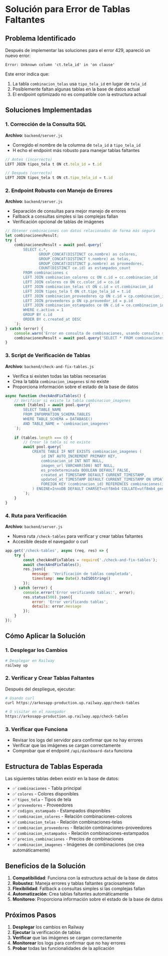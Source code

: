 # Solución para Error de Tablas Faltantes

## Problema Identificado

Después de implementar las soluciones para el error 429, apareció un nuevo error:

```
Error: Unknown column 'ct.tela_id' in 'on clause'
```

Este error indica que:
1. La tabla `combinacion_telas` usa `tipo_tela_id` en lugar de `tela_id`
2. Posiblemente faltan algunas tablas en la base de datos actual
3. El endpoint optimizado no es compatible con la estructura actual

## Soluciones Implementadas

### 1. Corrección de la Consulta SQL

**Archivo**: `backend/server.js`

- Corregido el nombre de la columna de `tela_id` a `tipo_tela_id`
- H echo el endpoint más robusto para manejar tablas faltantes

```javascript
// Antes (incorrecto)
LEFT JOIN tipos_tela t ON ct.tela_id = t.id

// Después (correcto)
LEFT JOIN tipos_tela t ON ct.tipo_tela_id = t.id
```

### 2. Endpoint Robusto con Manejo de Errores

**Archivo**: `backend/server.js`

- Separación de consultas para mejor manejo de errores
- Fallback a consultas simples si las complejas fallan
- Verificación opcional de tablas de imágenes

```javascript
// Obtener combinaciones con datos relacionados de forma más segura
let combinacionesResult;
try {
    combinacionesResult = await pool.query(`
        SELECT c.*, 
               GROUP_CONCAT(DISTINCT co.nombre) as colores,
               GROUP_CONCAT(DISTINCT t.nombre) as telas,
               GROUP_CONCAT(DISTINCT p.nombre) as proveedores,
               COUNT(DISTINCT ce.id) as estampados_count
        FROM combinaciones c
        LEFT JOIN combinacion_colores cc ON c.id = cc.combinacion_id
        LEFT JOIN colores co ON cc.color_id = co.id
        LEFT JOIN combinacion_telas ct ON c.id = ct.combinacion_id
        LEFT JOIN tipos_tela t ON ct.tipo_tela_id = t.id
        LEFT JOIN combinacion_proveedores cp ON c.id = cp.combinacion_id
        LEFT JOIN proveedores p ON cp.proveedor_id = p.id
        LEFT JOIN combinacion_estampados ce ON c.id = ce.combinacion_id
        WHERE c.activo = 1
        GROUP BY c.id
        ORDER BY c.created_at DESC
    `);
} catch (error) {
    console.warn('Error en consulta de combinaciones, usando consulta simple:', error.message);
    combinacionesResult = await pool.query('SELECT * FROM combinaciones WHERE activo = 1 ORDER BY created_at DESC');
}
```

### 3. Script de Verificación de Tablas

**Archivo**: `backend/check-and-fix-tables.js`

- Verifica si existen todas las tablas necesarias
- Crea la tabla `combinacion_imagenes` si no existe
- Proporciona información sobre el estado de la base de datos

```javascript
async function checkAndFixTables() {
    // Verificar si existe la tabla combinacion_imagenes
    const [tables] = await pool.query(`
        SELECT TABLE_NAME 
        FROM INFORMATION_SCHEMA.TABLES 
        WHERE TABLE_SCHEMA = DATABASE() 
        AND TABLE_NAME = 'combinacion_imagenes'
    `);
    
    if (tables.length === 0) {
        // Crear la tabla si no existe
        await pool.query(`
            CREATE TABLE IF NOT EXISTS combinacion_imagenes (
                id INT AUTO_INCREMENT PRIMARY KEY,
                combinacion_id INT NOT NULL,
                imagen_url VARCHAR(500) NOT NULL,
                es_predeterminada BOOLEAN DEFAULT FALSE,
                created_at TIMESTAMP DEFAULT CURRENT_TIMESTAMP,
                updated_at TIMESTAMP DEFAULT CURRENT_TIMESTAMP ON UPDATE CURRENT_TIMESTAMP,
                FOREIGN KEY (combinacion_id) REFERENCES combinaciones(id) ON DELETE CASCADE
            ) ENGINE=InnoDB DEFAULT CHARSET=utf8mb4 COLLATE=utf8mb4_general_ci
        `);
    }
}
```

### 4. Ruta para Verificación

**Archivo**: `backend/server.js`

- Nueva ruta `/check-tables` para verificar y crear tablas faltantes
- Accesible desde el navegador o curl

```javascript
app.get('/check-tables', async (req, res) => {
    try {
        const checkAndFixTables = require('./check-and-fix-tables');
        await checkAndFixTables();
        res.json({ 
            message: 'Verificación de tablas completada',
            timestamp: new Date().toISOString()
        });
    } catch (error) {
        console.error('Error verificando tablas:', error);
        res.status(500).json({ 
            error: 'Error verificando tablas',
            details: error.message
        });
    }
});
```

## Cómo Aplicar la Solución

### 1. Desplegar los Cambios

```bash
# Desplegar en Railway
railway up
```

### 2. Verificar y Crear Tablas Faltantes

Después del despliegue, ejecutar:

```bash
# Usando curl
curl https://arkosapp-production.up.railway.app/check-tables

# O visitar en el navegador
https://arkosapp-production.up.railway.app/check-tables
```

### 3. Verificar que Funciona

- Revisar los logs del servidor para confirmar que no hay errores
- Verificar que las imágenes se cargan correctamente
- Comprobar que el endpoint `/api/dashboard-data` funciona

## Estructura de Tablas Esperada

Las siguientes tablas deben existir en la base de datos:

- ✅ `combinaciones` - Tabla principal
- ✅ `colores` - Colores disponibles
- ✅ `tipos_tela` - Tipos de tela
- ✅ `proveedores` - Proveedores
- ✅ `codigos_estampado` - Estampados disponibles
- ✅ `combinacion_colores` - Relación combinaciones-colores
- ✅ `combinacion_telas` - Relación combinaciones-telas
- ✅ `combinacion_proveedores` - Relación combinaciones-proveedores
- ✅ `combinacion_estampados` - Relación combinaciones-estampados
- ✅ `precios_combinaciones` - Precios de combinaciones
- ✅ `combinacion_imagenes` - Imágenes de combinaciones (se crea automáticamente)

## Beneficios de la Solución

1. **Compatibilidad**: Funciona con la estructura actual de la base de datos
2. **Robustez**: Maneja errores y tablas faltantes graciosamente
3. **Flexibilidad**: Fallback a consultas simples si las complejas fallan
4. **Automatización**: Crea tablas faltantes automáticamente
5. **Monitoreo**: Proporciona información sobre el estado de la base de datos

## Próximos Pasos

1. **Desplegar** los cambios en Railway
2. **Ejecutar** la verificación de tablas
3. **Verificar** que las imágenes se cargan correctamente
4. **Monitorear** los logs para confirmar que no hay errores
5. **Probar** todas las funcionalidades de la aplicación